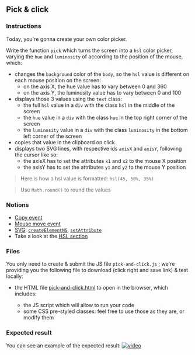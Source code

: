 ## Pick & click

### Instructions

Today, you're gonna create your own color picker.

Write the function `pick` which turns the screen into a `hsl` color picker, varying the `hue` and `luminosity` of according to the position of the mouse, which:

- changes the `background` color of the `body`, so the `hsl` value is different on each mouse position on the screen:
  - on the axis X, the hue value has to vary between 0 and 360
  - on the axis Y, the luminosity value has to vary between 0 and 100
- displays those 3 values using the `text` class:
  - the full `hsl` value in a `div` with the class `hsl` in the middle of the screen
  - the `hue` value in a `div` with the class `hue` in the top right corner of the screen
  - the `luminosity` value in a `div` with the class `luminosity` in the bottom left corner of the screen
- copies that value in the clipboard on click
- displays two SVG lines, with respective ids `axisX` and `axisY`, following the cursor like so:
  - the axisX has to set the attributes `x1` and `x2` to the mouse X position
  - the axisY has to set the attributes `y1` and `y2` to the mouse Y position

> Here is how a hsl value is formatted: `hsl(45, 50%, 35%)`

> Use `Math.round()` to round the values

### Notions

- [Copy event](https://developer.mozilla.org/en-US/docs/Web/API/Element/copy_event)
- [Mouse move event](https://developer.mozilla.org/en-US/docs/Web/API/Element/mousemove_event)
- [SVG](https://developer.mozilla.org/en-US/docs/Web/SVG/Element/svg): [`createElementNS`](https://developer.mozilla.org/en-US/docs/Web/API/Document/createElementNS), [`setAttribute`](https://developer.mozilla.org/en-US/docs/Web/API/Element/setAttribute)
- Take a look at the [HSL section](https://developer.mozilla.org/en-US/docs/Web/HTML/Applying_color)

### Files

You only need to create & submit the JS file `pick-and-click.js` ; we're providing you the following file to download (click right and save link) & test locally:

- the HTML file [pick-and-click.html](/public/subjects/pick-and-click/pick-and-click.html) to open in the browser, which includes:

  - the JS script which will allow to run your code
  - some CSS pre-styled classes: feel free to use those as they are, or modify them

### Expected result

You can see an example of the expected result:
[![video](https://img.youtube.com/vi/eE4eE9_eKZI/0.jpg)](https://www.youtube.com/watch?v=eE4eE9_eKZI)
